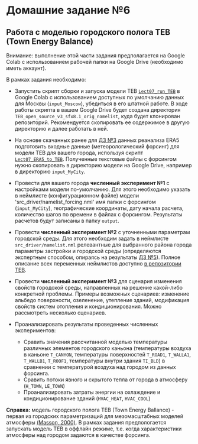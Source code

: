 # Домашние задание №6

## Работа с моделью городского полога TEB (Town Energy Balance)

Внимание: выполнение этой части задания предполагается на Google Colab с использованием рабочей папки на Google Drive (необходимо иметь аккаунт).  

В рамках задания необходимо:

* Запустить скрипт сборки и запуска модели TEB [`Lect07_run_TEB`](https://github.com/mvarentsov/UClim4HSE-2025/blob/main/scripts/Lect07_run_TEB.ipynb) в Google Colab с использованием доступных по умолчанию данных для Москвы (`input_Moscow`), убедиться в его штатной работе. В ходе работы скрипта в вашем Google Drive будет создана директория `TEB_open_source_v3_sfx8.1_orig_namelist`, куда будет клонирован репозиторий. Рекомендуется скопировать ее содержимое в другую директорию и далее работать в ней.

* На основе скачанных ранее для [ДЗ №3](https://github.com/mvarentsov/UClim4HSE-2025/blob/main/homeworks/HW3.md) данных реанализа ERA5 подготовить входные данные (метеорологический форсинг) для модели TEB для вашего города, используя скрипт [`Lect07_ERA5_to_TEB`](https://github.com/mvarentsov/UClim4HSE-2025/blob/main/scripts/Lect07_ERA5_to_TEB.ipynb). Полученные текстовые файлы с форсингом нужно скопировать в директорию модели на Google Drivе, например в директорию `input_MyCity`.

* Провести для вашего города **численный эксперимент №1** с настройками модели по-умолчанию. Для этого необходимо указать в неймлисте (конфигурационном файле) модели 'src_driver/namelist_forcing.nml' имя папки с форсингом (`input_MyCity`), географические координаты, дату начала расчета, количество шагов по времени в файлах с форсингом. Результаты расчетов будут записаны в папку `output`.

* Провести **численный эксперимент №2** с уточненными параметрам городской среды. Для этого необходим задать в неймлисте `src_driver/namelist.nml` релевантные для выбранного района города параметры застройки и городской среды (определяются экспертным способом, опираясь на результаты [ДЗ №5](https://github.com/mvarentsov/UClim4HSE-2025/blob/main/homeworks/HW5.md)). Полное описание всех переменных неймлистов доступно [в репозитории TEB](https://github.com/mkolennikova/TEB_open_source_v3_sfx8.1_orig_namelist/blob/main/%D0%9F%D0%B5%D1%80%D0%B5%D0%BC%D0%B5%D0%BD%D0%BD%D1%8B%D0%B5%20TEB%20(%D0%BE%D0%BF%D0%B8%D1%81%D0%B0%D0%BD%D0%B8%D0%B5).xlsx).

* Провести **численный эксперимент №3** для сценария изменения свойств городской среды, направленных на решение какой-либо конкретной проблемы. Примеры возможных сценариев: изменение альбедо поверхности, озеленение, утепление зданий, модификация свойств систем отопления и кондиционирования. Можно рассмотреть несколько сценариев.  

* Проанализировать результаты проведенных численных экспериментов:

    - Сравить значения рассчитанной моделью температуры различных элементов городского каньона (температуры воздуха в каньоне `T_CANYON`, температуры поверхностей `T_ROAD1`, `T_WALLA1`, `T_WALLB1`, `T_ROOF1`, температуры внутри здания `TI_BLD`) в сравнении с температурой воздуха над городом из данных форсинга.
    - Сравить потоки явного и скрытого тепла от города в атмосферу (`H_TOWN`, `LE_TOWN`)
    - Проанализировать затраты энергии на охлаждение и кондиционирование зданий (`HVAC_HEAT`, `HVAC_COOL`)  


**Справка:** модель городского полога TEB (Town Energy Ballance) - первая из городских параметризаций для мезомасштабных моделей атмосферы [(Masson, 2000)](https://link.springer.com/article/10.1023/A:1002463829265). В рамках задания предпологается запускать модель TEB в оффлайн режиме, т.е. когда характеристики атмосферы над городом задаются в качестве форсинга.
